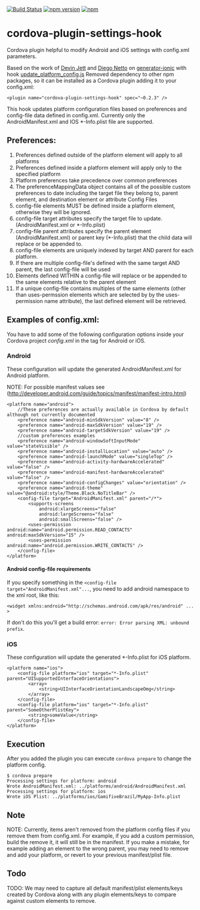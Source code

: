 [![Build Status](https://travis-ci.org/mircoc/cordova-plugin-settings-hook.svg?branch=master)](https://travis-ci.org/mircoc/cordova-plugin-settings-hook)
[![npm version](https://badge.fury.io/js/cordova-plugin-settings-hook.svg)](https://badge.fury.io/js/cordova-plugin-settings-hook)
[![npm](https://img.shields.io/npm/dm/cordova-plugin-settings-hook.svg)](https://www.npmjs.com/package/cordova-plugin-settings-hook)

# cordova-plugin-settings-hook
Cordova plugin helpful to modify Android and iOS settings with config.xml parameters.

Based on the work of [Devin Jett](https://github.com/djett) and [Diego Netto](https://github.com/diegonetto) on [generator-ionic](https://github.com/diegonetto/generator-ionic) with hook [update_platform_config.js](https://github.com/diegonetto/generator-ionic/blob/master/templates/hooks/after_prepare/update_platform_config.js)
Removed dependency to other npm packages, so it can be installed as a Cordova plugin adding it to your config.xml:
```
<plugin name="cordova-plugin-settings-hook" spec="~0.2.3" />
```

This hook updates platform configuration files based on preferences and config-file data defined in config.xml.
Currently only the AndroidManifest.xml and IOS *-Info.plist file are supported.

## Preferences:
1.  Preferences defined outside of the platform element will apply to all platforms
2.  Preferences defined inside a platform element will apply only to the specified platform
3.  Platform preferences take precedence over common preferences
4.  The preferenceMappingData object contains all of the possible custom preferences to date including the
    target file they belong to, parent element, and destination element or attribute
Config Files
1.  config-file elements MUST be defined inside a platform element, otherwise they will be ignored.
2.  config-file target attributes specify the target file to update. (AndroidManifest.xml or *-Info.plist)
3.  config-file parent attributes specify the parent element (AndroidManifest.xml) or parent key (*-Info.plist)
    that the child data will replace or be appended to.
4.  config-file elements are uniquely indexed by target AND parent for each platform.
5.  If there are multiple config-file's defined with the same target AND parent, the last config-file will be used
6.  Elements defined WITHIN a config-file will replace or be appended to the same elements relative to the parent element
7.  If a unique config-file contains multiples of the same elements (other than uses-permssion elements which are
    selected by by the uses-permission name attribute), the last defined element will be retrieved.

## Examples of config.xml:

You have to add some of the following configuration options inside your Cordova project _config.xml_ in the <platform> tag for Android or iOS.

### Android

These configuration will update the generated AndroidManifest.xml for Android platform.

NOTE: For possible manifest values see (http://developer.android.com/guide/topics/manifest/manifest-intro.html)

```
<platform name="android">
    //These preferences are actually available in Cordova by default although not currently documented
    <preference name="android-minSdkVersion" value="8" />
    <preference name="android-maxSdkVersion" value="19" />
    <preference name="android-targetSdkVersion" value="19" />
    //custom preferences examples
    <preference name="android-windowSoftInputMode" value="stateVisible" />
    <preference name="android-installLocation" value="auto" />
    <preference name="android-launchMode" value="singleTop" />
    <preference name="android-activity-hardwareAccelerated" value="false" />
    <preference name="android-manifest-hardwareAccelerated" value="false" />
    <preference name="android-configChanges" value="orientation" />
    <preference name="android-theme" value="@android:style/Theme.Black.NoTitleBar" />
    <config-file target="AndroidManifest.xml" parent="/*">
        <supports-screens
            android:xlargeScreens="false"
            android:largeScreens="false"
            android:smallScreens="false" />
        <uses-permission android:name="android.permission.READ_CONTACTS" android:maxSdkVersion="15" />
        <uses-permission android:name="android.permission.WRITE_CONTACTS" />
    </config-file>
</platform>
```
#### Android config-file requirements

If you specify something in the ```<config-file target="AndroidManifest.xml"...```, you need to add android namespace to the xml root, like this:

```
<widget xmlns:android="http://schemas.android.com/apk/res/android" ... >
```
If don't do this you'll get a build error: ```error: Error parsing XML: unbound prefix```.


### iOS

These configuration will update the generated *-Info.plist for iOS platform.

```
<platform name="ios">
    <config-file platform="ios" target="*-Info.plist" parent="UISupportedInterfaceOrientations">
        <array>
            <string>UIInterfaceOrientationLandscapeOmg</string>
        </array>
    </config-file>
    <config-file platform="ios" target="*-Info.plist" parent="SomeOtherPlistKey">
        <string>someValue</string>
    </config-file>
</platform>
```
## Execution

After you added the plugin you can execute `cordova prepare` to change the platform config.
```
$ cordova prepare
Processing settings for platform: android
Wrote AndroidManifest.xml: ../platforms/android/AndroidManifest.xml
Processing settings for platform: ios
Wrote iOS Plist: ../platforms/ios/GamifiveBrazil/MyApp-Info.plist

```


## Note
NOTE: Currently, items aren't removed from the platform config files if you remove them from config.xml.
      For example, if you add a custom permission, build the remove it, it will still be in the manifest.
      If you make a mistake, for example adding an element to the wrong parent, you may need to remove and add your platform,
      or revert to your previous manifest/plist file.

## Todo
TODO: We may need to capture all default manifest/plist elements/keys created by Cordova along with any plugin elements/keys to compare against custom elements to remove.
